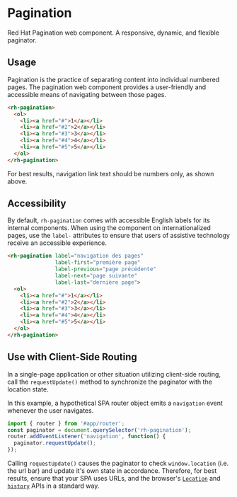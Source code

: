 # Pagination
Red Hat Pagination web component. A responsive, dynamic, and flexible paginator.

## Usage
Pagination is the practice of separating content into individual numbered pages. The pagination web
component provides a user-friendly and accessible means of navigating between those pages.

```html
<rh-pagination>
  <ol>
    <li><a href="#">1</a></li>
    <li><a href="#2">2</a></li>
    <li><a href="#3">3</a></li>
    <li><a href="#4">4</a></li>
    <li><a href="#5">5</a></li>
  </ol>
</rh-pagination>
```

For best results, navigation link text should be numbers only, as shown above.

## Accessibility

By default, `rh-pagination` comes with accessible English labels for its internal components. When 
using the component on internationalized pages, use the `label-` attributes to ensure that users of
assistive technology receive an accessible experience.

```html
<rh-pagination label="navigation des pages"
               label-first="première page"
               label-previous="page précédente"
               label-next="page suivante"
               label-last="dernière page">
  <ol>
    <li><a href="#">1</a></li>
    <li><a href="#2">2</a></li>
    <li><a href="#3">3</a></li>
    <li><a href="#4">4</a></li>
    <li><a href="#5">5</a></li>
  </ol>
</rh-pagination>
```

## Use with Client-Side Routing
In a single-page application or other situation utilizing client-side routing, call the
`requestUpdate()` method to synchronize the paginator with the location state.

In this example, a hypothetical SPA router object emits a `navigation` event whenever the user
navigates.
 
```js
import { router } from '#app/router';
const paginator = document.querySelector('rh-pagination');
router.addEventListener('navigation', function() {
  paginator.requestUpdate();
});
```

Calling `requestUpdate()` causes the paginator to check `window.location` (i.e. the url bar) and
update it's own state in accordance. Therefore, for best results, ensure that your SPA uses URLs,
and the browser's [`Location`](https://developer.mozilla.org/en-US/docs/Web/API/Location) and
[`history`](https://developer.mozilla.org/en-US/docs/Web/API/History_API) APIs in a standard way.

